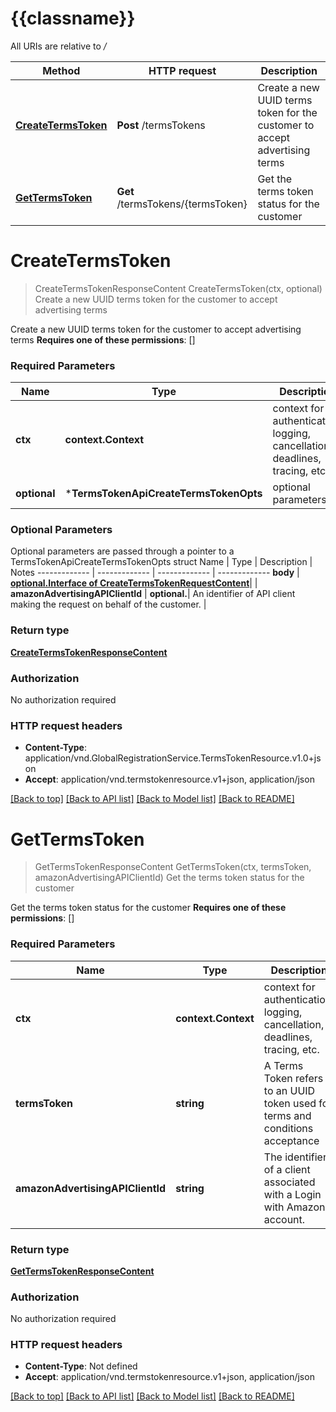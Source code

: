 # {{classname}}

All URIs are relative to */*

Method | HTTP request | Description
------------- | ------------- | -------------
[**CreateTermsToken**](TermsTokenApi.md#CreateTermsToken) | **Post** /termsTokens | Create a new UUID terms token for the customer to accept advertising terms
[**GetTermsToken**](TermsTokenApi.md#GetTermsToken) | **Get** /termsTokens/{termsToken} | Get the terms token status for the customer

# **CreateTermsToken**
> CreateTermsTokenResponseContent CreateTermsToken(ctx, optional)
Create a new UUID terms token for the customer to accept advertising terms

Create a new UUID terms token for the customer to accept advertising terms  **Requires one of these permissions**: []

### Required Parameters

Name | Type | Description  | Notes
------------- | ------------- | ------------- | -------------
 **ctx** | **context.Context** | context for authentication, logging, cancellation, deadlines, tracing, etc.
 **optional** | ***TermsTokenApiCreateTermsTokenOpts** | optional parameters | nil if no parameters

### Optional Parameters
Optional parameters are passed through a pointer to a TermsTokenApiCreateTermsTokenOpts struct
Name | Type | Description  | Notes
------------- | ------------- | ------------- | -------------
 **body** | [**optional.Interface of CreateTermsTokenRequestContent**](CreateTermsTokenRequestContent.md)|  | 
 **amazonAdvertisingAPIClientId** | **optional.**| An identifier of API client making the request on behalf of the customer. | 

### Return type

[**CreateTermsTokenResponseContent**](CreateTermsTokenResponseContent.md)

### Authorization

No authorization required

### HTTP request headers

 - **Content-Type**: application/vnd.GlobalRegistrationService.TermsTokenResource.v1.0+json
 - **Accept**: application/vnd.termstokenresource.v1+json, application/json

[[Back to top]](#) [[Back to API list]](../README.md#documentation-for-api-endpoints) [[Back to Model list]](../README.md#documentation-for-models) [[Back to README]](../README.md)

# **GetTermsToken**
> GetTermsTokenResponseContent GetTermsToken(ctx, termsToken, amazonAdvertisingAPIClientId)
Get the terms token status for the customer

Get the terms token status for the customer  **Requires one of these permissions**: []

### Required Parameters

Name | Type | Description  | Notes
------------- | ------------- | ------------- | -------------
 **ctx** | **context.Context** | context for authentication, logging, cancellation, deadlines, tracing, etc.
  **termsToken** | **string**| A Terms Token refers to an UUID token used for terms and conditions acceptance  | 
  **amazonAdvertisingAPIClientId** | **string**| The identifier of a client associated with a Login with Amazon account. | 

### Return type

[**GetTermsTokenResponseContent**](GetTermsTokenResponseContent.md)

### Authorization

No authorization required

### HTTP request headers

 - **Content-Type**: Not defined
 - **Accept**: application/vnd.termstokenresource.v1+json, application/json

[[Back to top]](#) [[Back to API list]](../README.md#documentation-for-api-endpoints) [[Back to Model list]](../README.md#documentation-for-models) [[Back to README]](../README.md)

